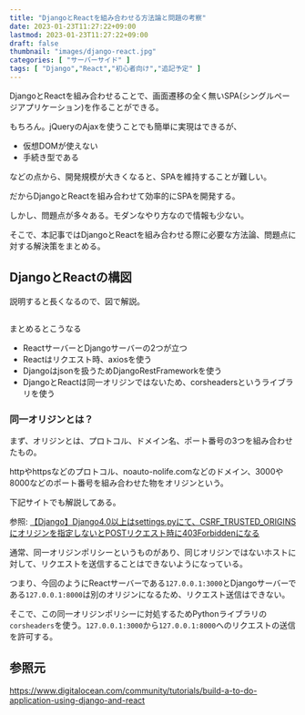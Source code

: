 ```yaml
---
title: "DjangoとReactを組み合わせる方法論と問題の考察"
date: 2023-01-23T11:27:22+09:00
lastmod: 2023-01-23T11:27:22+09:00
draft: false
thumbnail: "images/django-react.jpg"
categories: [ "サーバーサイド" ]
tags: [ "Django","React","初心者向け","追記予定" ]
---
```


DjangoとReactを組み合わせることで、画面遷移の全く無いSPA(シングルページアプリケーション)を作ることができる。

もちろん。jQueryのAjaxを使うことでも簡単に実現はできるが、

- 仮想DOMが使えない
- 手続き型である

などの点から、開発規模が大きくなると、SPAを維持することが難しい。

だからDjangoとReactを組み合わせて効率的にSPAを開発する。

しかし、問題点が多々ある。モダンなやり方なので情報も少ない。

そこで、本記事ではDjangoとReactを組み合わせる際に必要な方法論、問題点に対する解決策をまとめる。


## DjangoとReactの構図

説明すると長くなるので、図で解説。

<div class="img-center"><img src="/images/Screenshot from 2023-01-23 13-03-53.png" alt=""></div>


まとめるとこうなる

- ReactサーバーとDjangoサーバーの2つが立つ
- Reactはリクエスト時、axiosを使う
- Djangoはjsonを扱うためDjangoRestFrameworkを使う
- DjangoとReactは同一オリジンではないため、corsheadersというライブラリを使う


### 同一オリジンとは？

まず、オリジンとは、プロトコル、ドメイン名、ポート番号の3つを組み合わせたもの。

httpやhttpsなどのプロトコル、noauto-nolife.comなどのドメイン、3000や8000などのポート番号を組み合わせた物をオリジンという。

下記サイトでも解説してある。

参照: [【Django】Django4.0以上はsettings.pyにて、CSRF_TRUSTED_ORIGINSにオリジンを指定しないとPOSTリクエスト時に403Forbiddenになる](/post/django-csrf-trusted-origins/)


通常、同一オリジンポリシーというものがあり、同じオリジンではないホストに対して、リクエストを送信することはできないようになっている。

つまり、今回のようにReactサーバーである`127.0.0.1:3000`とDjangoサーバーである`127.0.0.1:8000`は別のオリジンになるため、リクエスト送信はできない。

そこで、この同一オリジンポリシーに対処するためPythonライブラリの`corsheaders`を使う。`127.0.0.1:3000`から`127.0.0.1:8000`へのリクエストの送信を許可する。



## 参照元

https://www.digitalocean.com/community/tutorials/build-a-to-do-application-using-django-and-react


